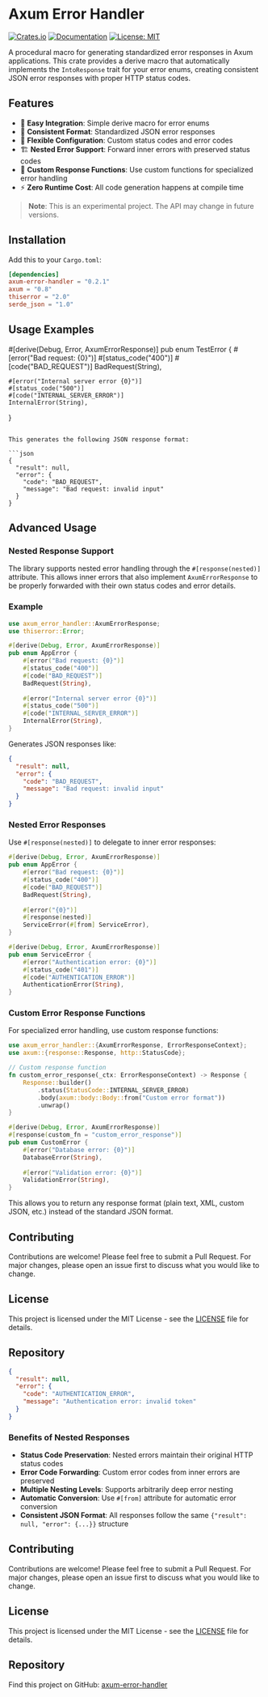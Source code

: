 # Axum Error Handler

[![Crates.io](https://img.shields.io/crates/v/axum-error-handler.svg)](https://crates.io/crates/axum-error-handler)
[![Documentation](https://docs.rs/axum-error-handler/badge.svg)](https://docs.rs/axum-error-handler)
[![License: MIT](https://img.shields.io/badge/License-MIT-yellow.svg)](https://opensource.org/licenses/MIT)

A procedural macro for generating standardized error responses in Axum applications. This crate provides a derive macro that automatically implements the `IntoResponse` trait for your error enums, creating consistent JSON error responses with proper HTTP status codes.

## Features

- 🚀 **Easy Integration**: Simple derive macro for error enums
- 📝 **Consistent Format**: Standardized JSON error responses
- 🔧 **Flexible Configuration**: Custom status codes and error codes
- 🏗️ **Nested Error Support**: Forward inner errors with preserved status codes
- 🎨 **Custom Response Functions**: Use custom functions for specialized error handling
- ⚡ **Zero Runtime Cost**: All code generation happens at compile time

> **Note**: This is an experimental project. The API may change in future versions.

## Installation

Add this to your `Cargo.toml`:

```toml
[dependencies]
axum-error-handler = "0.2.1"
axum = "0.8"
thiserror = "2.0"
serde_json = "1.0"
``` 

## Usage Examples

#[derive(Debug, Error, AxumErrorResponse)]
pub enum TestError {
    #[error("Bad request: {0}")]
    #[status_code("400")]
    #[code("BAD_REQUEST")]
    BadRequest(String),
    
    #[error("Internal server error {0}")]
    #[status_code("500")]
    #[code("INTERNAL_SERVER_ERROR")]
    InternalError(String),
}
```

This generates the following JSON response format:

```json
{
  "result": null,
  "error": {
    "code": "BAD_REQUEST",
    "message": "Bad request: invalid input"
  }
}
```

## Advanced Usage

### Nested Response Support

The library supports nested error handling through the `#[response(nested)]` attribute. This allows inner errors that also implement `AxumErrorResponse` to be properly forwarded with their own status codes and error details.

### Example

```rust
use axum_error_handler::AxumErrorResponse;
use thiserror::Error;

#[derive(Debug, Error, AxumErrorResponse)]
pub enum AppError {
    #[error("Bad request: {0}")]
    #[status_code("400")]
    #[code("BAD_REQUEST")]
    BadRequest(String),
    
    #[error("Internal server error {0}")]
    #[status_code("500")]
    #[code("INTERNAL_SERVER_ERROR")]
    InternalError(String),
}
```

Generates JSON responses like:
```json
{
  "result": null,
  "error": {
    "code": "BAD_REQUEST",
    "message": "Bad request: invalid input"
  }
}
```

### Nested Error Responses

Use `#[response(nested)]` to delegate to inner error responses:

```rust
#[derive(Debug, Error, AxumErrorResponse)]
pub enum AppError {
    #[error("Bad request: {0}")]
    #[status_code("400")]
    #[code("BAD_REQUEST")]
    BadRequest(String),
    
    #[error("{0}")]
    #[response(nested)]
    ServiceError(#[from] ServiceError),
}

#[derive(Debug, Error, AxumErrorResponse)]
pub enum ServiceError {
    #[error("Authentication error: {0}")]
    #[status_code("401")]
    #[code("AUTHENTICATION_ERROR")]
    AuthenticationError(String),
}
```

### Custom Error Response Functions

For specialized error handling, use custom response functions:

```rust
use axum_error_handler::{AxumErrorResponse, ErrorResponseContext};
use axum::{response::Response, http::StatusCode};

// Custom response function
fn custom_error_response(_ctx: ErrorResponseContext) -> Response {
    Response::builder()
        .status(StatusCode::INTERNAL_SERVER_ERROR)
        .body(axum::body::Body::from("Custom error format"))
        .unwrap()
}

#[derive(Debug, Error, AxumErrorResponse)]
#[response(custom_fn = "custom_error_response")]
pub enum CustomError {
    #[error("Database error: {0}")]
    DatabaseError(String),
    
    #[error("Validation error: {0}")]
    ValidationError(String),
}
```

This allows you to return any response format (plain text, XML, custom JSON, etc.) instead of the standard JSON format.

## Contributing

Contributions are welcome! Please feel free to submit a Pull Request. For major changes, please open an issue first to discuss what you would like to change.

## License

This project is licensed under the MIT License - see the [LICENSE](LICENSE) file for details.

## Repository

```json
{
  "result": null,
  "error": {
    "code": "AUTHENTICATION_ERROR",
    "message": "Authentication error: invalid token"
  }
}
```

### Benefits of Nested Responses

- **Status Code Preservation**: Nested errors maintain their original HTTP status codes
- **Error Code Forwarding**: Custom error codes from inner errors are preserved
- **Multiple Nesting Levels**: Supports arbitrarily deep error nesting
- **Automatic Conversion**: Use `#[from]` attribute for automatic error conversion
- **Consistent JSON Format**: All responses follow the same `{"result": null, "error": {...}}` structure

## Contributing

Contributions are welcome! Please feel free to submit a Pull Request. For major changes, please open an issue first to discuss what you would like to change.

## License

This project is licensed under the MIT License - see the [LICENSE](LICENSE) file for details.

## Repository

Find this project on GitHub: [axum-error-handler](https://github.com/MRDavidYen/axum-error-handler)
